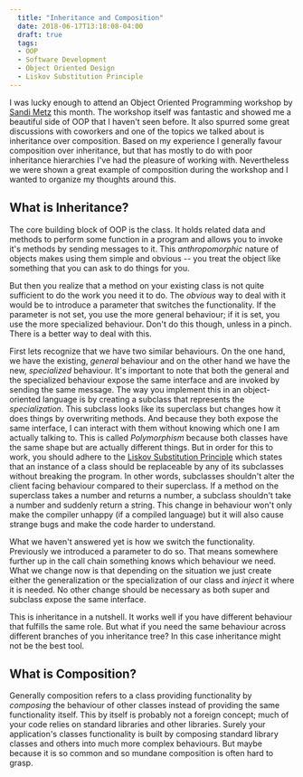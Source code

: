 ```yaml
---
  title: "Inheritance and Composition"
  date: 2018-06-17T13:18:08-04:00
  draft: true
  tags:
  - OOP
  - Software Development
  - Object Oriented Design
  - Liskov Substitution Principle
---
```


I was lucky enough to attend an Object Oriented Programming workshop by [Sandi Metz](https://www.sandimetz.com/) this
month. The workshop itself was fantastic and showed me a beautiful side of OOP that I haven't seen before. It also
spurred some great discussions with coworkers and one of the topics we talked about is inheritance over composition.
Based on my experience I generally favour composition over inheritance, but that has mostly to do with poor inheritance
hierarchies I've had the pleasure of working with. Nevertheless we were shown a great example of composition during the
workshop and I wanted to organize my thoughts around this.

## What is Inheritance?

The core building block of OOP is the class. It holds related data and methods to perform some function in a program and
allows you to invoke it's methods by sending messages to it. This _anthropomorphic_ nature of objects makes using them
simple and obvious -- you treat the object like something that you can ask to do things for you.

But then you realize that a method on your existing class is not quite sufficient to do the work you need it to do. The
_obvious_ way to deal with it would be to introduce a parameter that switches the functionality. If the parameter is not
set, you use the more general behaviour; if it is set, you use the more specialized behaviour. Don't do this though,
unless in a pinch.  There is a better way to deal with this.

First lets recognize that we have two similar behaviours. On the one hand, we have the existing, _general_ behaviour and
on the other hand we have the new, _specialized_ behaviour. It's important to note that both the general and the
specialized behaviour expose the same interface and are invoked by sending the same message. The way you implement this
in an object-oriented language is by creating a subclass that represents the _specialization_. This subclass looks like
its superclass but changes how it does things by overwriting methods. And because they both expose the same interface, I
can interact with them without knowing which one I am actually talking to. This is called _Polymorphism_ because both
classes have the same shape but are actually different things. But in order for this to work, you should adhere to the
[Liskov Substitution Principle](https://en.wikipedia.org/wiki/Liskov_substitution_principle) which states that an
instance of a class should be replaceable by any of its subclasses without breaking the program. In other words,
subclasses shouldn't alter the client facing behaviour compared to their superclass. If a method on the superclass takes
a number and returns a number, a subclass shouldn't take a number and suddenly return a string. This change in behaviour
won't only make the compiler unhappy (if a compiled language) but it will also cause strange bugs and make the code
harder to understand.

What we haven't answered yet is how we switch the functionality. Previously we introduced a parameter to do so. That
means somewhere further up in the call chain something knows which behaviour we need. What we change now is that
depending on the situation we just create either the generalization or the specialization of our class and _inject_ it
where it is needed. No other change should be necessary as both super and subclass expose the same interface.

This is inheritance in a nutshell. It works well if you have different behaviour that fulfills the same role. But what
if you need the same behaviour across different branches of you inheritance tree? In this case inheritance might not be
the best tool.

## What is Composition?

Generally composition refers to a class providing functionality by _composing_ the behaviour of other classes instead of
providing the same functionality itself. This by itself is probably not a foreign concept; much of your code relies on
standard libraries and other libraries. Surely your application's classes functionality is built by composing standard
library classes and others into much more complex behaviours. But maybe because it is so common and so mundane
composition is often hard to grasp.



